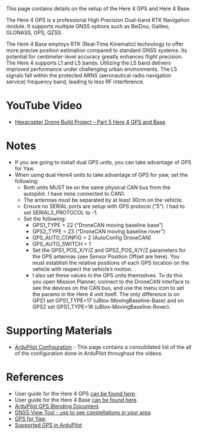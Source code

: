 This page contains details on the setup of the Here 4 GPS and Here 4 Base.

The Here 4 GPS is a professional High Precision Dual-band RTK Navigation module. It supports multiple GNSS options such as BeiDou, Galileo, GLONASS, GPS, QZSS.

The Here 4 Base employs RTK (Real-Time Kinematic) technology to offer more precise position estimation compared to standard GNSS systems. Its potential for centimeter-level accuracy greatly enhances flight precision. The Here 4 supports L1 and L5 bands. Utilizing the L5 band delivers improved performance under challenging urban environments. The L5 signals fall within the protected ARNS (aeronautical radio navigation service) frequency band, leading to less RF interference.


# YouTube Video
- [Hexacopter Drone Build Project – Part 5 Here 4 GPS and Base](https://www.youtube.com/watch?v=yGW7yLQpPdI)

# Notes
- If you are going to install dual GPS units, you can take advantage of GPS for Yaw.
- When using dual Here4 units to take advantage of GPS for yaw, set the following:
  - Both units MUST be on the same physical CAN bus from the autopilot. I have mine connected to CAN1.
  - The antennas must be separated by at least 30cm on the vehicle.
  - Ensure no SERIAL ports are setup with GPS protocol (“5”). I had to set SERIAL3_PROTOCOL to -1.
  - Set the following:
    - GPS1_TYPE = 22 (“DroneCAN moving baseline base”)
    - GPS2_TYPE = 23 (“DroneCAN moving baseline rover”)
    - GPS_AUTO_CONFIG = 2 (AutoConfig DroneCAN)
    - GPS_AUTO_SWITCH = 1
    - Set the GPS1_POS_X/Y/Z and GPS2_POS_X/Y/Z parameters for the GPS antennas (see Sensor Position Offset are here). You must establish the relative positions of each GPS location on the vehicle with respect the vehicle’s motion.
    - I also set these values in the GPS units themselves. To do this you open Mission Planner, connect to the DroneCAN interface to see the devices on the CAN bus, and use the menu icon to set the params in the Here 4 unit itself. The only difference is on GPS1 set GPS1_TYPE=17 (uBlox-MovingBaseline-Base) and on GPS2 set GPS1_TYPE=18 (uBlox-MovingBaseline-Rover).

# Supporting Materials
- [ArduPilot Configuration](../ArduPilot-Config/ArduPilot-Config.md) - This page contains a consolidated list of the all of the configuration done in ArduPilot throughout the videos.

# References 
- User guide for the Here 4 GPS [can be found here](https://docs.cubepilot.org/user-guides/here-4/here-4-manual).
- User guide for the Here 4 Base [can be found here](https://docs.cubepilot.org/user-guides/here-4/here-4-base).
- [ArduPilot GPS Blending Document](https://ardupilot.org/copter/docs/common-gps-blending.html).
- [GNSS View Tool - use to see constellations in your area](https://app.qzss.go.jp/GNSSView/gnssview.html).
- [GPS for Yaw](https://ardupilot.org/copter/docs/common-gps-for-yaw.html).
- [Supported GPS in ArduPilot](https://ardupilot.org/copter/docs/common-positioning-landing-page.html#common-positioning-landing-page)

